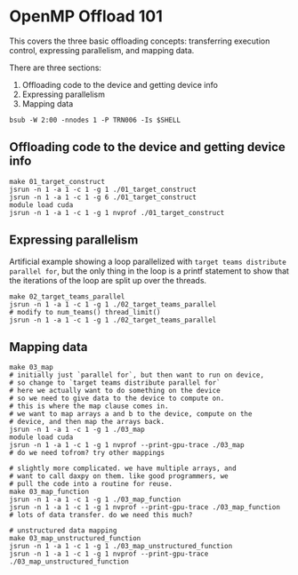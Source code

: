 
 # OpenMP Offload 101

 This covers the three basic offloading concepts:
 transferring execution control, expressing parallelism, and 
 mapping data.

 There are three sections:

 1. Offloading code to the device and getting device info
 2. Expressing parallelism
 3. Mapping data

 `bsub -W 2:00 -nnodes 1 -P TRN006 -Is $SHELL`
 

 ## Offloading code to the device and getting device info
 ```
 make 01_target_construct
 jsrun -n 1 -a 1 -c 1 -g 1 ./01_target_construct
 jsrun -n 1 -a 1 -c 1 -g 6 ./01_target_construct
 module load cuda
 jsrun -n 1 -a 1 -c 1 -g 1 nvprof ./01_target_construct
 ```
 ## Expressing parallelism 

 Artificial example showing a loop parallelized with
 `target teams distribute parallel for`, but the
 only thing in the loop is a printf statement
 to show that the iterations of the loop are split
 up over the threads.

 ```
 make 02_target_teams_parallel
 jsrun -n 1 -a 1 -c 1 -g 1 ./02_target_teams_parallel
 # modify to num_teams() thread_limit()
 jsrun -n 1 -a 1 -c 1 -g 1 ./02_target_teams_parallel
 ```

 ## Mapping data

 ```
 make 03_map
 # initially just `parallel for`, but then want to run on device,
 # so change to `target teams distribute parallel for`
 # here we actually want to do something on the device
 # so we need to give data to the device to compute on.
 # this is where the map clause comes in.
 # we want to map arrays a and b to the device, compute on the
 # device, and then map the arrays back.
 jsrun -n 1 -a 1 -c 1 -g 1 ./03_map
 module load cuda 
 jsrun -n 1 -a 1 -c 1 -g 1 nvprof --print-gpu-trace ./03_map
 # do we need tofrom? try other mappings

 # slightly more complicated. we have multiple arrays, and
 # want to call daxpy on them. like good programmers, we
 # pull the code into a routine for reuse.
 make 03_map_function
 jsrun -n 1 -a 1 -c 1 -g 1 ./03_map_function
 jsrun -n 1 -a 1 -c 1 -g 1 nvprof --print-gpu-trace ./03_map_function
 # lots of data transfer. do we need this much?

 # unstructured data mapping
 make 03_map_unstructured_function
 jsrun -n 1 -a 1 -c 1 -g 1 ./03_map_unstructured_function
 jsrun -n 1 -a 1 -c 1 -g 1 nvprof --print-gpu-trace ./03_map_unstructured_function
 ```
